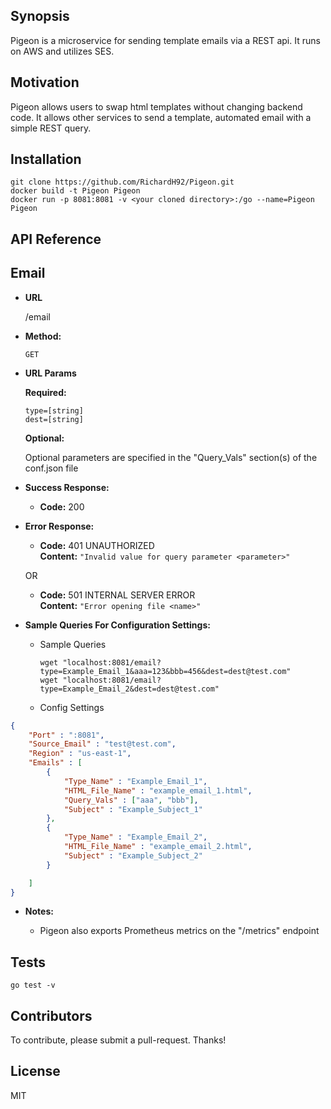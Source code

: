 ## Synopsis

Pigeon is a microservice for sending template emails via a REST api. It runs on AWS and utilizes SES.


## Motivation

Pigeon allows users to swap html templates without changing backend code. It allows other services to send a template, automated email with a simple REST query.

## Installation

```
git clone https://github.com/RichardH92/Pigeon.git
docker build -t Pigeon Pigeon
docker run -p 8081:8081 -v <your cloned directory>:/go --name=Pigeon Pigeon
```

## API Reference

**Email**
----  

* **URL**

  /email

* **Method:**

  `GET`

*  **URL Params**

   **Required:**

   `type=[string]`  
	 `dest=[string]`

   **Optional:**

   Optional parameters are specified in the "Query_Vals" section(s) of the conf.json file

* **Success Response:**

  * **Code:** 200 <br />


* **Error Response:**

  * **Code:** 401 UNAUTHORIZED <br />
    **Content:** `"Invalid value for query parameter <parameter>"`

  OR

  * **Code:** 501 INTERNAL SERVER ERROR <br />
    **Content:** `"Error opening file <name>"`


* **Sample Queries For Configuration Settings:**  

	* Sample Queries <br />

		`wget "localhost:8081/email?type=Example_Email_1&aaa=123&bbb=456&dest=dest@test.com"`  
		`wget "localhost:8081/email?type=Example_Email_2&dest=dest@test.com"`

	* Config Settings


```json
{
	"Port" : ":8081",
	"Source_Email" : "test@test.com",
	"Region" : "us-east-1",
	"Emails" : [
		{
			"Type_Name" : "Example_Email_1",
			"HTML_File_Name" : "example_email_1.html",
			"Query_Vals" : ["aaa", "bbb"],
			"Subject" : "Example_Subject_1"
		},
		{
			"Type_Name" : "Example_Email_2",
			"HTML_File_Name" : "example_email_2.html",
			"Subject" : "Example_Subject_2"
		}

	]
}
```



* **Notes:**

	* Pigeon also exports Prometheus metrics on the "/metrics" endpoint


## Tests

`go test -v`

## Contributors

To contribute, please submit a pull-request. Thanks!

## License

MIT
